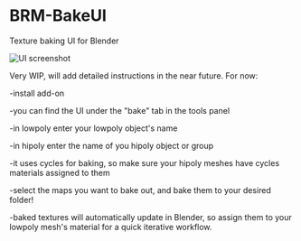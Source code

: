 # BRM-BakeUI
Texture baking UI for Blender

![UI screenshot](http://www.brameulaers.net/blender/addons/github_images/brm_bakeUI2.gif)

Very WIP, will add detailed instructions in the near future.
For now:


-install add-on

-you can find the UI under the "bake" tab in the tools panel

-in lowpoly enter your lowpoly object's name

-in hipoly enter the name of you hipoly object or group

-it uses cycles for baking, so make sure your hipoly meshes have cycles materials assigned to them

-select the maps you want to bake out, and bake them to your desired folder!

-baked textures will automatically update in Blender, so assign them to your lowpoly mesh's material for a quick iterative workflow.
